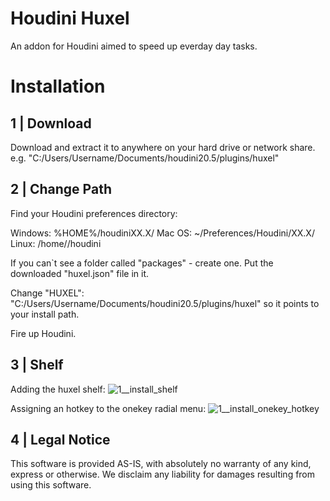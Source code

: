 # Houdini Huxel
An addon for Houdini aimed to speed up everday day tasks.

# Installation
## 1 | Download
Download and extract it to anywhere on your hard drive or network share.
e.g.  "C:/Users/Username/Documents/houdini20.5/plugins/huxel"

## 2 | Change Path
Find your Houdini preferences directory:

Windows: %HOME%/houdiniXX.X/
Mac OS: ~/Preferences/Houdini/XX.X/
Linux: /home//houdini

If you can`t see a folder called "packages" - create one.
Put the downloaded "huxel.json" file in it.

Change 			"HUXEL": "C:/Users/Username/Documents/houdini20.5/plugins/huxel"
so it points to your install path.

Fire up Houdini. 

## 3 | Shelf
Adding the huxel shelf: 
![1__install_shelf](https://github.com/user-attachments/assets/0b310edc-7e21-4115-b8af-a549d6028079)

Assigning an hotkey to the onekey radial menu:
![1__install_onekey_hotkey](https://github.com/user-attachments/assets/7f9a256c-816d-471d-bc47-d1699c523646)

## 4 | Legal Notice
This software is provided AS-IS, with absolutely no warranty of any kind, express or otherwise. We disclaim any liability for damages resulting from using this software.
